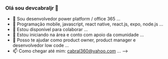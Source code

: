 ### Olá sou devcabraljr 👋


- 🔭 Sou desenvolvedor power platform / office 365 ...
- 🌱 Programação mobile, javascript, react native, react.js, expo, node.js ...
- 👯 Estou disponível para colaborar ...
- 🤔 Estou iniciando na área e conto com apoio da comunidade ...
- 💬 Posso te ajudar como product owner, product manager e desenvolvedor low code ...
- 📫 Como chegar até mim: cabral360@yahoo.com ...
-->

